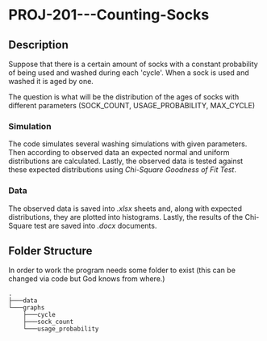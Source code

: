 # PROJ-201---Counting-Socks

## Description
Suppose that there is a certain amount of socks
with a constant probability of being used and washed during each 'cycle'.
When a sock is used and washed it is aged by one.

The question is what will be the distribution of the ages of socks with different parameters
(SOCK_COUNT, USAGE_PROBABILITY, MAX_CYCLE)

### Simulation
The code simulates several washing simulations with given parameters.
Then according to observed data an expected normal and uniform distributions are calculated.
Lastly, the observed data is tested against these expected distributions using *Chi-Square Goodness of Fit Test*.

### Data
The observed data is saved into *.xlsx* sheets and, along with expected distributions,
they are plotted into histograms. Lastly, the results of the Chi-Square test are saved into
*.docx* documents.


## Folder Structure
In order to work the program needs some folder to exist (this can be changed via code but God knows from where.)


```
.
├───data
└───graphs
    ├───cycle
    ├───sock_count
    └───usage_probability
```